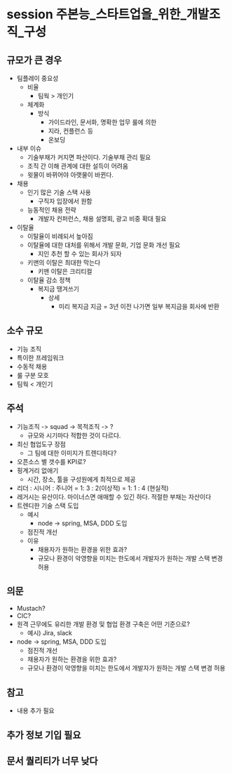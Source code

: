 # session 주본능_스타트업을_위한_개발조직_구성
## 규모가 큰 경우
  - 팀플레이 중요성
    - 비율
      - 팀웍 > 개인기
    - 체계화
      - 방식
        - 가이드라인, 문서화, 명확한 업무 룰에 의한 
        - 지라, 컨플런스 등
        - 온보딩
  - 내부 이슈
    - 기술부채가 커지면 파산이다. 기술부채 관리 필요
    - 조직 간 이해 관계에 대한 설득이 어려움
    - 윗물이 바뀌어야 아랫물이 바뀐다.
  - 채용
    - 인기 많은 기술 스택 사용
      - 구직자 입장에서 원함
    - 능동적인 채용 전략
      - 개발자 컨퍼런스, 채용 설명회, 광고 비중 확대 필요
  - 이탈율
    - 이탈율이 비례되서 높아짐
    - 이탈율에 대한 대처를 위해서 개발 문화, 기업 문화 개선 필요
      - 지인 추천 할 수 있는 회사가 되자
    - 키맨의 이탈은 최대한 막는다 
      - 키맨 이탈은 크리티컬
    - 이탈율 감소 정책
      - 복지금 땡겨쓰기
        - 상세
          - 미리 복지금 지금 = 3년 이전 나가면 일부 복지금을 회사에 반환
## 소수 규모
  - 기능 조직
  - 특이한 프레임워크
  - 수동적 채용
  - 룰 구분 모호
  - 팀웍 < 개인기

## 주석
- 기능조직 -> squad -> 목적조직 -> ?
  - 규모와 시기마다 적합한 것이 다르다.
- 최신 협업도구 장점
  -  그 팀에 대한 이미지가 트렌디하다?
- 오픈소스 별 갯수를 KPI로?
- 핑계거리 없애기
  - 시간, 장소, 툴을 구성원에게 최적으로 제공
- 리더 : 시니어 : 주니어 = 1: 3 : 2(이상적) = 1: 1 : 4 (현실적)
- 레거시는 유산이다. 마이너스면 애매할 수 있긴 하다. 적절한 부채는 자산이다
- 트렌디한 기술 스택 도입
   - 예시
     - node -> spring, MSA, DDD 도입
   - 점진적 개선
   - 이유
     - 채용자가 원하는 환경을 위한 효과?
     - 규모나 환경이 악영향을 미치는 한도에서 개발자가 원하는 개발 스택 변경 허용
## 의문
 - Mustach?
 - CIC?
 - 원격 근무에도 유리한 개발 환경 및 협업 환경 구축은 어떤 기준으로?
   - 예시) Jira, slack
 - node -> spring, MSA, DDD 도입
   - 점진적 개선
   - 채용자가 원하는 환경을 위한 효과?
   - 규모나 환경이 악영향을 미치는 한도에서 개발자가 원하는 개발 스택 변경 허용

## 참고
 - 내용 추가 필요

## 추가 정보 기입 필요
## 문서 퀄리티가 너무 낮다